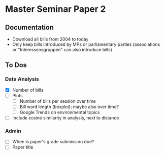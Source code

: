 # Master Seminar Paper 2

## Documentation
- Download all bills from 2004 to today
- Only keep bills introduced by MPs or parliamentary parties (associations or "Interessensgruppen" can also introduce bills)


## To Dos

### Data Analysis

- [x] Number of bills
- [ ] Plots
  - [ ] Number of bills per session over time
  - [ ] Bill word length (boxplot); maybe also over time?
  - [ ] Google Trends on environmental topics
- [ ] Include cosine similarity in analysis, next to distance

### Admin
- [ ] When is paper's grade submission due?
- [ ] Paper title
